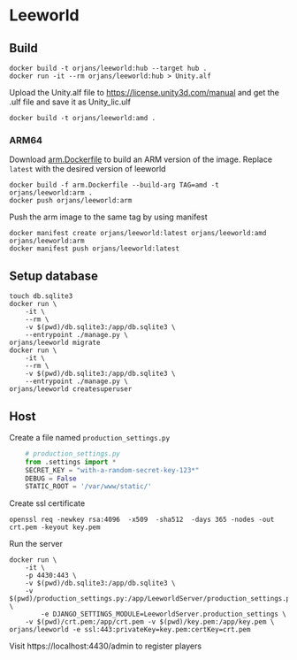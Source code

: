 # Leeworld

## Build

    docker build -t orjans/leeworld:hub --target hub .
    docker run -it --rm orjans/leeworld:hub > Unity.alf

Upload the Unity.alf file to https://license.unity3d.com/manual and get the .ulf file and save it as Unity_lic.ulf

    docker build -t orjans/leeworld:amd .

### ARM64

Download [arm.Dockerfile](arm.Dockerfile) to build an ARM version of the image. Replace `latest` with the desired version of leeworld

    docker build -f arm.Dockerfile --build-arg TAG=amd -t orjans/leeworld:arm .
    docker push orjans/leeworld:arm

Push the arm image to the same tag by using manifest

    docker manifest create orjans/leeworld:latest orjans/leeworld:amd orjans/leeworld:arm
    docker manifest push orjans/leeworld:latest

## Setup database

    touch db.sqlite3
    docker run \
        -it \
        --rm \
        -v $(pwd)/db.sqlite3:/app/db.sqlite3 \
        --entrypoint ./manage.py \
    orjans/leeworld migrate
    docker run \
        -it \
        --rm \
        -v $(pwd)/db.sqlite3:/app/db.sqlite3 \
        --entrypoint ./manage.py \
    orjans/leeworld createsuperuser


## Host

Create a file named `production_settings.py`

```python
    # production_settings.py
    from .settings import *
    SECRET_KEY = "with-a-random-secret-key-123*"
    DEBUG = False
    STATIC_ROOT = '/var/www/static/'
```

Create ssl certificate

    openssl req -newkey rsa:4096  -x509  -sha512  -days 365 -nodes -out crt.pem -keyout key.pem

Run the server

    docker run \
        -it \
        -p 4430:443 \
        -v $(pwd)/db.sqlite3:/app/db.sqlite3 \
        -v $(pwd)/production_settings.py:/app/LeeworldServer/production_settings.py \
            -e DJANGO_SETTINGS_MODULE=LeeworldServer.production_settings \
        -v $(pwd)/crt.pem:/app/crt.pem -v $(pwd)/key.pem:/app/key.pem \
    orjans/leeworld -e ssl:443:privateKey=key.pem:certKey=crt.pem

Visit https://localhost:4430/admin to register players
